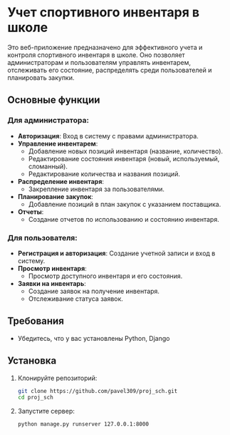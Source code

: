 # Учет спортивного инвентаря в школе

Это веб-приложение предназначено для эффективного учета и контроля спортивного инвентаря в школе. Оно позволяет администраторам и пользователям управлять инвентарем, отслеживать его состояние, распределять среди пользователей и планировать закупки.

## Основные функции

### Для администратора:
- **Авторизация**: Вход в систему с правами администратора.
- **Управление инвентарем**:
  - Добавление новых позиций инвентаря (название, количество).
  - Редактирование состояния инвентаря (новый, используемый, сломанный).
  - Редактирование количества и названия позиций.
- **Распределение инвентаря**:
  - Закрепление инвентаря за пользователями.
- **Планирование закупок**:
  - Добавление позиций в план закупок с указанием поставщика.
- **Отчеты**:
  - Создание отчетов по использованию и состоянию инвентаря.

### Для пользователя:
- **Регистрация и авторизация**: Создание учетной записи и вход в систему.
- **Просмотр инвентаря**:
  - Просмотр доступного инвентаря и его состояния.
- **Заявки на инвентарь**:
  - Создание заявок на получение инвентаря.
  - Отслеживание статуса заявок.

## Требования

- Убедитесь, что у вас установлены Python, Django

## Установка

1. Клонируйте репозиторий:

   ```bash
   git clone https://github.com/pavel309/proj_sch.git
   cd proj_sch

2. Запустите сервер:
  
   ```bash
   python manage.py runserver 127.0.0.1:8000
